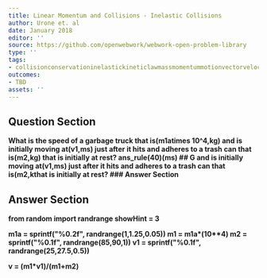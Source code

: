 ```yaml
---
title: Linear Momentum and Collisions - Inelastic Collisions
author: Urone et. al
date: January 2018
editor: ''
source: https://github.com/openwebwork/webwork-open-problem-library
type: ''
tags:
- collisionconservationinelastickineticlawmassmomentummotionvectorvelocity
outcomes:
- TBD
assets: ''
---
```


## Question Section 

<b>
What is the speed of a garbage truck that is(m1atimes 10^4,kg) and is initially moving at(v1,ms) just after it hits and adheres to a trash can that is(m2,kg) that is initially at rest?
ans_rule(40)(ms)
## G
and is initially moving at(v1,ms) just after it hits and adheres to a trash can that is(m2,kthat is initially at rest?
### Answer Section


## Answer Section

from random import randrange
showHint = 3

m1a = sprintf("%0.2f", randrange(1,1.25,0.05))
m1 = m1a*(10**4)
m2 = sprintf("%0.1f", randrange(85,90,1))
v1 = sprintf("%0.1f", randrange(25,27.5,0.5))

v = (m1*v1)/(m1+m2)